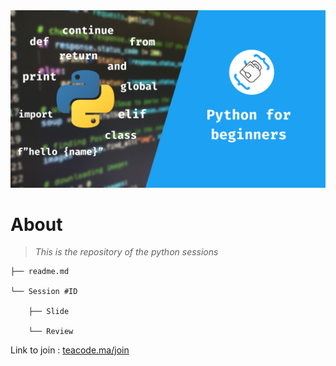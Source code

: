 <img src="assets/python-ws.png" />

# About

> *This is the repository of the python sessions*

    ├── readme.md

    └── Session #ID

        ├── Slide
        
        └── Review

Link to join : [teacode.ma/join](https://teacode.ma/join)
